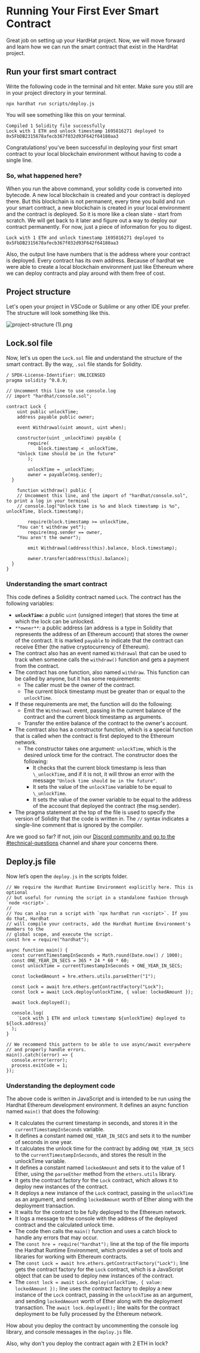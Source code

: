 # Running Your First Ever Smart Contract

Great job on setting up your HardHat project. Now, we will move forward and learn how we can run the smart contract that exist in the HardHat project.

## Run your first smart contract

Write the following code in the terminal and hit enter. Make sure you still are in your project directory in your terminal.

```
npx hardhat run scripts/deploy.js
```

You will see something like this on your terminal.

```
Compiled 1 Solidity file successfully
Lock with 1 ETH and unlock timestamp 1695816271 deployed to 0x5FbDB2315678afecb367f032d93F642f64180aa3

```

Congratulations! you've been successful in deploying your first smart contract to your local blockchain environment without having to code a single line.

### So, what happened here?

When you run the above command, your solidity code is converted into bytecode. A new local blockchain is created and your contract is deployed there. But this blockchain is not permanent, every time you build and run your smart contract, a new blockchain is created in your local environment and the contract is deployed. So it is more like a clean slate - start from scratch. We will get back to it later and figure out a way to deploy our contract permanently. For now, just a piece of information for you to digest.

```
Lock with 1 ETH and unlock timestamp 1695816271 deployed to 0x5FbDB2315678afecb367f032d93F642f64180aa3
```

Also, the output line have numbers that is the address where your contract is deployed. Every contract has its own address. Because of hardhat we were able to create a local blockchain environment just like Ethereum where we can deploy contracts and play around with them free of cost.

## Project structure

Let's open your project in VSCode or Sublime or any other IDE your prefer. The structure will look something like this.

![project-structure (1).png](<https://github.com/0xmetaschool/Learning-Projects/blob/Add-GIFs-DAO/assests_for_all/How%20to%20write%20a%20smart%20contract%20and%20mint%20Elon%20Musk%20NFT%20on%20OpenSea/Running%20Your%20First%20Ever%20Smart%20Contract/project-structure_(1).png?raw=true>)

## Lock.sol file

Now, let's us open the `Lock.sol` file and understand the structure of the smart contract. By the way, `.sol` file stands for Solidity.

```
/ SPDX-License-Identifier: UNLICENSED
pragma solidity ^0.8.9;

// Uncomment this line to use console.log
// import "hardhat/console.sol";

contract Lock {
    uint public unlockTime;
    address payable public owner;

    event Withdrawal(uint amount, uint when);

    constructor(uint _unlockTime) payable {
        require(
            block.timestamp < _unlockTime,
    "Unlock time should be in the future"
        );

        unlockTime = _unlockTime;
        owner = payable(msg.sender);
  }

    function withdraw() public {
    // Uncomment this line, and the import of "hardhat/console.sol", to print a log in your terminal
    // console.log("Unlock time is %o and block timestamp is %o", unlockTime, block.timestamp);

        require(block.timestamp >= unlockTime,
    "You can't withdraw yet");
        require(msg.sender == owner,
    "You aren't the owner");

        emit Withdrawal(address(this).balance, block.timestamp);

        owner.transfer(address(this).balance);
  }
}

```

### Understanding the smart contract

This code defines a Solidity contract named `Lock`. The contract has the following variables:

- **`unlockTime`:** a public `uint` (unsigned integer) that stores the time at which the lock can be unlocked.
- `**owner**`_:_ a public address (an address is a type in Solidity that represents the address of an Ethereum account) that stores the owner of the contract. It is marked `payable` to indicate that the contract can receive Ether (the native cryptocurrency of Ethereum).
- The contract also has an event named `Withdrawal` that can be used to track when someone calls the `withdraw()` function and gets a payment from the contract.
- The contract has one function, also named `withdraw`. This function can be called by anyone, but it has some requirements:
  - The caller must be the owner of the contract.
  - The current block timestamp must be greater than or equal to the `unlockTime`.
- If these requirements are met, the function will do the following:
  - Emit the `Withdrawal` event, passing in the current balance of the contract and the current block timestamp as arguments.
  - Transfer the entire balance of the contract to the owner's account.
- The contract also has a constructor function, which is a special function that is called when the contract is first deployed to the Ethereum network.
  - The constructor takes one argument: `unlockTime`, which is the desired unlock time for the contract. The constructor does the following:
    - It checks that the current block timestamp is less than `\_unlockTime`, and if it is not, it will throw an error with the message `"Unlock time should be in the future"`.
    - It sets the value of the `unlockTime` variable to be equal to `\_unlockTime`.
    - It sets the value of the owner variable to be equal to the address of the account that deployed the contract (the msg.sender).
- The pragma statement at the top of the file is used to specify the version of Solidity that the code is written in. The `//` syntax indicates a single-line comment that is ignored by the compiler.

Are we good so far? If not, join our [Discord community and go to the #technical-questions](https://discord.com/channels/924956974628622346/1011880962801541120) channel and share your concerns there.

## Deploy.js file

Now let’s open the `deploy.js` in the scripts folder.

```
// We require the Hardhat Runtime Environment explicitly here. This is optional
// but useful for running the script in a standalone fashion through `node <script>`.
//
// You can also run a script with `npx hardhat run <script>`. If you do that, Hardhat
// will compile your contracts, add the Hardhat Runtime Environment's members to the
// global scope, and execute the script.
const hre = require("hardhat");

async function main() {
  const currentTimestampInSeconds = Math.round(Date.now() / 1000);
  const ONE_YEAR_IN_SECS = 365 * 24 * 60 * 60;
  const unlockTime = currentTimestampInSeconds + ONE_YEAR_IN_SECS;

  const lockedAmount = hre.ethers.utils.parseEther("1");

  const Lock = await hre.ethers.getContractFactory("Lock");
  const lock = await Lock.deploy(unlockTime, { value: lockedAmount });

  await lock.deployed();

  console.log(
    `Lock with 1 ETH and unlock timestamp ${unlockTime} deployed to ${lock.address}`
  );
}

// We recommend this pattern to be able to use async/await everywhere
// and properly handle errors.
main().catch((error) => {
  console.error(error);
  process.exitCode = 1;
});

```

### Understanding the deployment code

The above code is written in JavaScript and is intended to be run using the Hardhat Ethereum development environment. It defines an async function named `main()` that does the following:

- It calculates the current timestamp in seconds, and stores it in the `currentTimestampInSeconds` variable.
- It defines a constant named `ONE_YEAR_IN_SECS` and sets it to the number of seconds in one year.
- It calculates the unlock time for the contract by adding `ONE_YEAR_IN_SECS` to the `currentTimestampInSeconds`, and stores the result in the unlockTime variable.
- It defines a constant named `lockedAmount` and sets it to the value of 1 Ether, using the `parseEther` method from the `ethers.utils` library.
- It gets the contract factory for the `Lock` contract, which allows it to deploy new instances of the contract.
- It deploys a new instance of the `Lock` contract, passing in the `unlockTime` as an argument, and sending `lockedAmount` worth of Ether along with the deployment transaction.
- It waits for the contract to be fully deployed to the Ethereum network.
- It logs a message to the console with the address of the deployed contract and the calculated unlock time.
- The code then calls the `main()` function and uses a catch block to handle any errors that may occur.
- The `const hre = require("hardhat");` line at the top of the file imports the Hardhat Runtime Environment, which provides a set of tools and libraries for working with Ethereum contracts.
- The `const Lock = await hre.ethers.getContractFactory("Lock");` line gets the contract factory for the `Lock` contract, which is a JavaScript object that can be used to deploy new instances of the contract.
- The `const lock = await Lock.deploy(unlockTime, { value: lockedAmount });` line uses the contract factory to deploy a new instance of the `Lock` contract, passing in the `unlockTime` as an argument, and sending `lockedAmount` worth of Ether along with the deployment transaction. The `await lock.deployed();` line waits for the contract deployment to be fully processed by the Ethereum network.

How about you deploy the contract by uncommenting the console log library, and console messages in the `deploy.js` file.

Also, why don't you deploy the contract again with 2 ETH in lock?
